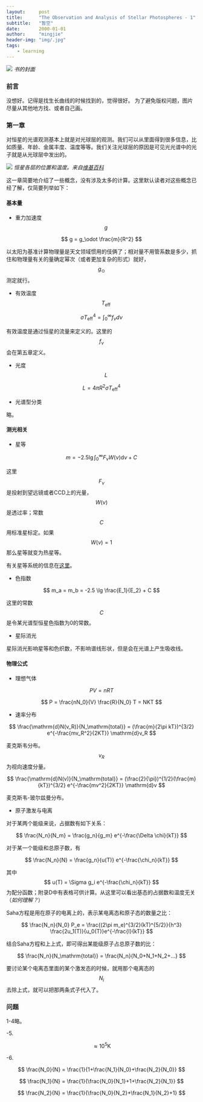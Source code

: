 ```yaml
---
layout:     post
title:      "The Observation and Analysis of Stellar Photospheres - 1"
subtitle:   "暂空"
date:       2000-01-01
author:     "mingjie"
header-img: "img/.jpg"
tags:
    - learning
---
```


![](http://t1.gstatic.com/images?q=tbn:ANd9GcRhhc3AC-KuxR9-IYED0pwifa6OOgkcpjhb27ST7pFwTV35UJPr)
*书的封面*

### 前言

没想好。记得是找生长曲线的时候找到的，觉得很好。
为了避免版权问题，图片尽量从其他地方找、或者自己画。

### 第一章

对恒星的光谱观测基本上就是对光球层的观测。我们可以从里面得到很多信息，比如质量、年龄、金属丰度、温度等等。我们关注光球层的原因是可见光光谱中的光子就是从光球层中发出的。

![](https://upload.wikimedia.org/wikipedia/commons/thumb/3/32/Sun_Atmosphere_Temperature_and_Density_SkyLab.jpg/800px-Sun_Atmosphere_Temperature_and_Density_SkyLab.jpg)
*恒星各层的位置和温度。来自[维基百科](https://en.wikipedia.org/wiki/Photosphere)*

这一章简要地介绍了一些概念，没有涉及太多的计算。这里默认读者对这些概念已经了解，仅简要列举如下：

#### 基本量

- 重力加速度 $$ g $$

$$ g = g_\odot \frac{m}{R^2} $$

以太阳为基准计算物理量是天文领域惯用的伎俩了；相对量不用管系数是多少，抓住和物理量有关的量确定幂次（或者更加复杂的形式）就好，$$ g_\odot $$测定就行。

- 有效温度 $$ T_\mathrm{eff} $$

$$ \sigma T_\mathrm{eff}^4 = \int_0^\infty f_\nu d\nu $$

有效温度是通过恒星的流量来定义的。这里的$$ f_\nu $$会在第五章定义。

- 光度 $$ L $$

$$ L = 4\pi R^2 \sigma T_\mathrm{eff}^4 $$

- 光谱型分类

略。

#### 测光相关

- 星等

$$ m = -2.5 \lg \int_0^\infty F_\nu W(\nu) \mathrm{d}\nu + C $$

这里$$ F_\nu $$是投射到望远镜或者CCD上的光量，$$ W(\nu) $$是透过率；常数$$ C $$用标准星标定。如果$$ W(\nu) = 1 $$那么星等就变为热星等。

有关星等系统的信息在[这里](http://svo2.cab.inta-csic.es/svo/theory/fps/)。

- 色指数

$$ m_a = m_b = -2.5 \lg \frac{E_1}{E_2} + C $$

这里的常数$$ C $$是令某光谱型恒星色指数为0的常数。

- 星际消光

星际消光影响星等和色织数，不影响谱线形状，但是会在光谱上产生吸收线。

#### 物理公式

- 理想气体

$$ PV = nRT $$

$$ P = \frac{nN_0}{V} \frac{R}{N_0} T = NKT $$

- 速率分布

$$ \frac{\mathrm{d}N(v_R)}{N_\mathrm{total}} = (\frac{m}{2\pi kT})^{3/2} e^{-\frac{mv_R^2}{2KT}} \mathrm{d}v_R $$

麦克斯韦分布。$$ v_R $$为视向速度分量。

$$ \frac{\mathrm{d}N(v)}{N_\mathrm{total}} = (\frac{2}{\pi})^{1/2}(\frac{m}{kT})^{3/2} e^{-\frac{mv^2}{2KT}} \mathrm{d}v $$

麦克斯韦-玻尔兹曼分布。

- 原子激发与电离

对于某两个能级来说，占据数有如下关系：

$$ \frac{N_n}{N_m} = \frac{g_n}{g_m} e^{-\frac{\Delta \chi}{kT}} $$

对于某一个能级和总原子数，有

$$ \frac{N_n}{N} = \frac{g_n}{u(T)} e^{-\frac{\chi_n}{kT}} $$

其中$$ u(T) = \Sigma g_i e^{-\frac{\chi_n}{kT}} $$为配分函数；附录D中有表格可供计算。从这里可以看出基态的占据数和温度无关（*如何理解？*）

Saha方程是用在原子的电离上的，表示某电离态和原子态的数量之比：

$$ \frac{N_n}{N_0} P_e = \frac{(2\pi m_e)^{3/2}(kT)^{5/2}}{h^3} \frac{2u_1(T)}{u_0(T)}e^{-\frac{I}{kT}} $$

结合Saha方程和上上式，即可得出某能级原子占总原子数的比：

$$ \frac{N_n}{N_\mathrm{total}} = \frac{N_n}{N_0+N_1+N_2+...} $$

要讨论某个电离态里面的某个激发态的时候，就用那个电离态的$$ N_i $$去除上式，就可以把那两条式子代入了。

### 问题

1-4略。

-5.

$$ \approx 10^5 \mathrm{K} $$

-6.

$$ \frac{N_0}{N} = \frac{1}{1+\frac{N_1}{N_0}+\frac{N_2}{N_0}} $$

$$ \frac{N_1}{N} = \frac{1}{\frac{N_0}{N_1}+1+\frac{N_2}{N_1}} $$

$$ \frac{N_2}{N} = \frac{1}{\frac{N_0}{N_2}+\frac{N_1}{N_2}+1} $$
